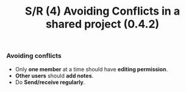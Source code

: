 ﻿---
title: S/R (4) Avoiding Conflicts  in a shared project (0.4.2)
---
### Avoiding conflicts

-  Only **one member** at a time should have **editing permission**.
-  **Other users** should **add notes**.
-  Do **Send/receive regularly**.
